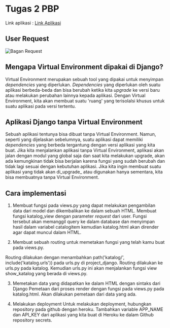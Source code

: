 # Tugas 2 PBP
Link aplikasi : [Link Aplikasi](https://newappmvt.herokuapp.com/katalog/) 

## User Request
![Bagan Request](https://github.com/kayleerudaina/files/blob/main/bagantugas2.png?raw=true)

## Mengapa Virtual Environment dipakai di Django?
Virtual Environment merupakan sebuah tool yang dipakai untuk menyimpan _dependencies_ yang diperlukan. _Dependencies_ yang diperlukan oleh suatu aplikasi berbeda-beda dan bisa berubah ketika kita _upgrade_ ke versi baru atau melakukan perubahan lainnya kepada aplikasi. Dengan Virtual Environment, kita akan membuat suatu 'ruang' yang terisolalsi khusus untuk suatu aplikasi pada versi tertentu. 

## Aplikasi Django tanpa Virtual Environment
Sebuah aplikasi tentunya bisa dibuat tanpa Virtual Environment. Namun, seperti yang dijelaskan sebelumnya, suatu aplikasi dapat memiliki _dependencies_ yang berbeda tergantung dengan versi aplikasi yang kita buat. Jika kita menjalankan aplikasi tanpa Virtual Environment, aplikasi akan jalan dengan modul yang global saja dan saat kita melakukan upgrade, akan ada kemungkinan tidak bisa berjalan karena fungsi yang sudah berubah dan tidak lagi sesuai dengan kebutuhan aplikasi. Jika kita ingin membuat suatu aplikasi yang tidak akan di_upgrade_ atau digunakan hanya sementara, kita bisa membuatnya tanpa Virtual Environment.

## Cara implementasi
1. Membuat fungsi pada views.py yang dapat melakukan pengambilan data dari model dan dikembalikan ke dalam sebuah HTML.
Membuat fungsi katalog_view dengan parameter _request_ dari user. Fungsi tersebut akan memanggil query ke dalam database dan menyimpan hasil dalam variabel catalogitem kemudian katalog.html akan dirender agar dapat muncul dalam HTML.

2. Membuat sebuah routing untuk memetakan fungsi yang telah kamu buat pada views.py.

Routing dilakukan dengan menambahkan path('katalog/', include('katalog.urls')) pada urls.py di project_django. Routing dilakukan ke urls.py pada katalog. Kemudian urls.py ini akan menjalankan fungsi view show_katalog yang berada di views.py.

3. Memetakan data yang didapatkan ke dalam HTML dengan sintaks dari Django
Pemetaan dari proses render dengan fungsi pada views.py pada katalog.html. Akan dilakukan pemetaan dari data yang ada.

4. Melakukan deployment
Untuk melakukan deployment, hubungkan repository pada github dengan heroku. Tambahkan variable APP_NAME dan API_KEY dari aplikasi yang kita buat di Heroku ke dalam Github repository secrets.